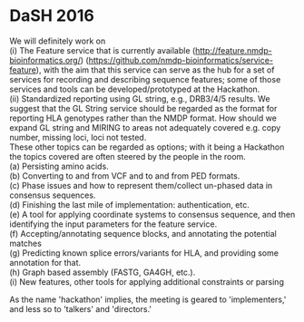 DaSH 2016
=========

We will definitely work on <br>
(i) The Feature service that is currently available (http://feature.nmdp-bioinformatics.org/) (https://github.com/nmdp-bioinformatics/service-feature), with the aim that this service can serve as the hub for a set of services for recording and describing sequence features; some of those services and tools can be  developed/prototyped at the Hackathon.<br> 
(ii) Standardized reporting using GL string, e.g., DRB3/4/5 results.  We suggest that the GL String service should be regarded as the format for reporting HLA genotypes rather than the NMDP format. How should we expand GL string and MIRING to areas not adequately covered e.g. copy number, missing loci, loci not tested.
<br>
These other topics can be regarded as options; with it being a Hackathon the topics covered are often steered by the people in the room.<br>
(a) Persisting amino acids.<br>
(b) Converting to and from VCF and to and from PED formats.<br>
(c) Phase issues and how to represent them/collect un-phased data in consensus sequences.<br>
(d) Finishing the last mile of implementation: authentication, etc.<br>
(e) A tool for applying coordinate systems to consensus sequence, and then identifying the input parameters for the feature service. <br>
(f) Accepting/annotating sequence blocks, and annotating the potential matches<br>
(g) Predicting known splice errors/variants for HLA, and providing some annotation for that.<br>
(h) Graph based assembly (FASTG, GA4GH, etc.).<br>
(i) New features, other tools for applying additional constraints or parsing<br>

As the name 'hackathon' implies, the meeting is geared to 'implementers,' and less so to 'talkers' and 'directors.' 